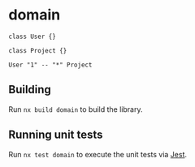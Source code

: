 # domain

```plantuml
class User {}

class Project {}

User "1" -- "*" Project
```

## Building

Run `nx build domain` to build the library.

## Running unit tests

Run `nx test domain` to execute the unit tests via [Jest](https://jestjs.io).
